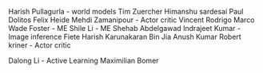 
Harish Pullagurla - world models
Tim Zuercher
Himanshu sardesai
Paul Dolitos
Felix Heide 
Mehdi Zamanipour - Actor critic
Vincent Rodrigo Marco
Wade Foster - ME
Shile Li - ME
Shehab Abdelgawad
Indrajeet Kumar - Image inference
Fiete
Harish Karunakaran
Bin Jia
Anush Kumar
Robert kriner - Actor critic

Dalong Li - Active Learning
Maximilian Bomer 
